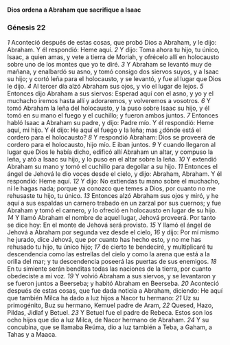 #### Dios ordena a Abraham que sacrifique a Isaac

### Génesis 22

_1_ Aconteció después de estas cosas, que probó Dios a Abraham, y le dijo: Abraham. Y él respondió: Heme aquí. 
_2_ Y dijo: Toma ahora tu hijo, tu único, Isaac, a quien amas, y vete a tierra de Moriah, y ofrécelo allí en holocausto sobre uno de los montes que yo te diré. 
_3_ Y Abraham se levantó muy de mañana, y enalbardó su asno, y tomó consigo dos siervos suyos, y a Isaac su hijo; y cortó leña para el holocausto, y se levantó, y fue al lugar que Dios le dijo. 
_4_ Al tercer día alzó Abraham sus ojos, y vio el lugar de lejos. 
_5_ Entonces dijo Abraham a sus siervos: Esperad aquí con el asno, y yo y el muchacho iremos hasta allí y adoraremos, y volveremos a vosotros. 
_6_ Y tomó Abraham la leña del holocausto, y la puso sobre Isaac su hijo, y él tomó en su mano el fuego y el cuchillo; y fueron ambos juntos. 
_7_ Entonces habló Isaac a Abraham su padre, y dijo: Padre mío. Y él respondió: Heme aquí, mi hijo. Y él dijo: He aquí el fuego y la leña; mas ¿dónde está el cordero para el holocausto? 
_8_ Y respondió Abraham: Dios se proveerá de cordero para el holocausto, hijo mío. E iban juntos. 
_9_ Y cuando llegaron al lugar que Dios le había dicho, edificó allí Abraham un altar, y compuso la leña, y ató a Isaac su hijo, y lo puso en el altar sobre la leña. 
_10_ Y extendió Abraham su mano y tomó el cuchillo para degollar a su hijo. 
_11_ Entonces el ángel de Jehová le dio voces desde el cielo, y dijo: Abraham, Abraham. Y él respondió: Heme aquí. 
_12_ Y dijo: No extiendas tu mano sobre el muchacho, ni le hagas nada; porque ya conozco que temes a Dios, por cuanto no me rehusaste tu hijo, tu único. 
_13_ Entonces alzó Abraham sus ojos y miró, y he aquí a sus espaldas un carnero trabado en un zarzal por sus cuernos; y fue Abraham y tomó el carnero, y lo ofreció en holocausto en lugar de su hijo. 
_14_ Y llamó Abraham el nombre de aquel lugar, Jehová proveerá. Por tanto se dice hoy: En el monte de Jehová será provisto. 
_15_ Y llamó el ángel de Jehová a Abraham por segunda vez desde el cielo, 
_16_ y dijo: Por mí mismo he jurado, dice Jehová, que por cuanto has hecho esto, y no me has rehusado tu hijo, tu único hijo; 
_17_ de cierto te bendeciré, y multiplicaré tu descendencia como las estrellas del cielo y como la arena que está a la orilla del mar; y tu descendencia poseerá las puertas de sus enemigos. 
_18_ En tu simiente serán benditas todas las naciones de la tierra, por cuanto obedeciste a mi voz. 
_19_ Y volvió Abraham a sus siervos, y se levantaron y se fueron juntos a Beerseba; y habitó Abraham en Beerseba. 
_20_ Aconteció después de estas cosas, que fue dada noticia a Abraham, diciendo: He aquí que también Milca ha dado a luz hijos a Nacor tu hermano: 
_21_ Uz su primogénito, Buz su hermano, Kemuel padre de Aram, 
_22_ Quesed, Hazo, Pildas, Jidlaf y Betuel. 
_23_ Y Betuel fue el padre de Rebeca. Estos son los ocho hijos que dio a luz Milca, de Nacor hermano de Abraham. 
_24_ Y su concubina, que se llamaba Reúma, dio a luz también a Teba, a Gaham, a Tahas y a Maaca. 


